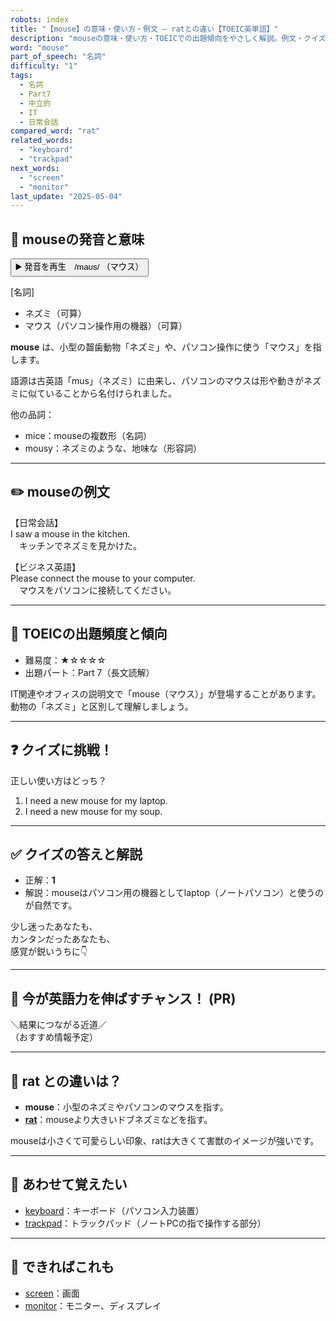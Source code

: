 ```yaml
---
robots: index
title: "【mouse】の意味・使い方・例文 ― ratとの違い【TOEIC英単語】"
description: "mouseの意味・使い方・TOEICでの出題傾向をやさしく解説。例文・クイズ付きでratとの違いもわかりやすく学べます。"
word: "mouse"
part_of_speech: "名詞"
difficulty: "1"
tags:
  - 名詞
  - Part7
  - 中立的
  - IT
  - 日常会話
compared_word: "rat"
related_words:
  - "keyboard"
  - "trackpad"
next_words:
  - "screen"
  - "monitor"
last_update: "2025-05-04"
---
```


## 🔰 mouseの発音と意味

<button class="play-audio" onclick="playTTS('mouse')">
  <span class="play-audio-main">
    ▶️ 発音を再生　/maʊs/
  </span>
  <span class="play-audio-sub">
    （マウス）
  </span>
</button>

[名詞]  
- ネズミ（可算）  
- マウス（パソコン操作用の機器）（可算）

**mouse** は、小型の齧歯動物「ネズミ」や、パソコン操作に使う「マウス」を指します。

語源は古英語「mus」（ネズミ）に由来し、パソコンのマウスは形や動きがネズミに似ていることから名付けられました。

他の品詞：  
- mice：mouseの複数形（名詞）
- mousy：ネズミのような、地味な（形容詞）

---

## ✏️ mouseの例文

【日常会話】  
I saw a mouse in the kitchen.  
　キッチンでネズミを見かけた。

【ビジネス英語】  
Please connect the mouse to your computer.  
　マウスをパソコンに接続してください。

---

## 🎯 TOEICの出題頻度と傾向

- 難易度：★☆☆☆☆
- 出題パート：Part 7（長文読解）

IT関連やオフィスの説明文で「mouse（マウス）」が登場することがあります。動物の「ネズミ」と区別して理解しましょう。

---

## ❓ クイズに挑戦！

正しい使い方はどっち？

1. I need a new mouse for my laptop.  
2. I need a new mouse for my soup.

---

## ✅ クイズの答えと解説

- 正解：**1**
- 解説：mouseはパソコン用の機器としてlaptop（ノートパソコン）と使うのが自然です。

少し迷ったあなたも、  
カンタンだったあなたも、  
感覚が鋭いうちに👇️

---

## 🚀 今が英語力を伸ばすチャンス！ (PR)

<div class="info-center">
＼結果につながる近道／<br>  
（おすすめ情報予定）
</div>

---

## 🤔  rat との違いは？

- **mouse**：小型のネズミやパソコンのマウスを指す。
- **[rat](/rat)**：mouseより大きいドブネズミなどを指す。

mouseは小さくて可愛らしい印象、ratは大きくて害獣のイメージが強いです。

---

## 🧩 あわせて覚えたい

- [keyboard](/keyboard)：キーボード（パソコン入力装置）
- [trackpad](/trackpad)：トラックパッド（ノートPCの指で操作する部分）

---

## 📖 できればこれも

- [screen](/screen)：画面
- [monitor](/monitor)：モニター、ディスプレイ

<!-- cvid: aid06_bid32 -->
